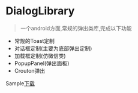 # DialogLibrary
> 一个android方面,常规的弹出类库,完成以下功能
* 常规的Toast定制
* 对话框定制(主要为底部弹出定制)
* 加载框定制(仿微信类)
* PopupPanel(弹出面板)
* Crouton弹出


Sample[下载](https://github.com/momodae/DialogLibrary/blob/master/apk/sample.apk?raw=true)


